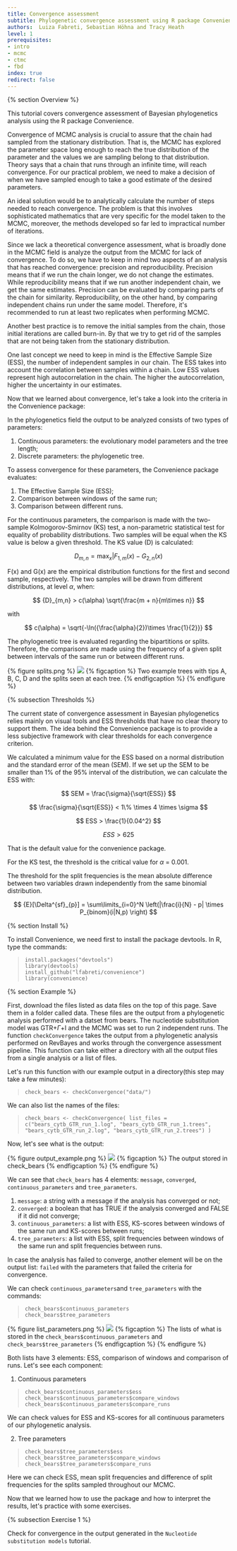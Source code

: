 ```yaml
---
title: Convergence assessment
subtitle: Phylogenetic convergence assessment using R package Convenience
authors:  Luiza Fabreti, Sebastian Höhna and Tracy Heath
level: 1
prerequisites:
- intro
- mcmc
- ctmc
- fbd
index: true
redirect: false
---
```


{% section Overview %}

This tutorial covers convergence assessment of Bayesian phylogenetics analysis using the R package Convenience.

Convergence of MCMC analysis is crucial to assure that the chain had sampled from the stationary distribution. That is, the MCMC has explored the parameter space long enough to reach the true distribution of the parameter and the values we are sampling belong to that distribution. Theory says that a chain that runs through an infinite time, will reach convergence. For our practical problem, we need to make a decision of when we have sampled enough to take a good estimate of the desired parameters.

An ideal solution would be to analytically calculate the number of steps needed to reach convergence. The problem is that this involves sophisticated mathematics that are very specific for the model taken to the MCMC, moreover, the methods developed so far led to impractical number of iterations.

Since we lack a theoretical convergence assessment, what is broadly done in the MCMC field is analyze the output from the MCMC for lack of convergence. 
To do so, we have to keep in mind two aspects of an analysis that has reached convergence: precision and reproducibility. Precision means that if we run the chain longer, we do not change the estimates. While reproducibility means that if we run another independent chain, we get the same estimates.
Precision can be evaluated by comparing parts of the chain for similarity. Reproducibility, on the other hand, by comparing independent chains run under the same model. Therefore, it's recommended to run at least two replicates when performing MCMC.

Another best practice is to remove the initial samples from the chain, those initial iterations are called burn-in. By that we try to get rid of the samples that are not being taken from the stationary distribution. 

One last concept we need to keep in mind is the Effective Sample Size (ESS), the number of independent samples in our chain. The ESS takes into account the correlation between samples within a chain. Low ESS values represent high autocorrelation in the chain. The higher the autocorrelation, higher the uncertainty in our estimates.

Now that we learned about convergence, let's take a look into the criteria in the Convenience package:

In the phylogenetics field the output to be analyzed consists of two types of parameters:

1. Continuous parameters: the evolutionary model parameters and the tree length;
2. Discrete parameters: the phylogenetic tree.

To assess convergence for these parameters, the Convenience package evaluates:

1. The Effective Sample Size (ESS);
2. Comparison between windows of the same run;
3. Comparison between different runs.

For the continuous parameters, the comparison is made with the two-sample Kolmogorov-Smirnov (KS) test, a non-parametric statistical test for equality of probability distributions. Two samples will be equal when the KS value is below a given threshold. The KS value (D) is calculated:

$$ {D}_{m,n} = \max_{x} |{F_{1,m}(x) - G_{2,n}(x)} $$

F(x) and G(x) are the empirical distribution functions for the first and second sample, respectively.
The two samples will be drawn from different distributions, at level $\alpha$, when:

$$ {D}_{m,n} > c(\alpha) \sqrt{\frac{m + n}{m\times n}} $$

with

$$ c(\alpha) = \sqrt{-\ln({\frac{\alpha}{2})\times \frac{1}{2}}} $$

The phylogenetic tree is evaluated regarding the bipartitions or splits. Therefore, the comparisons are made using the frequency of a given split between intervals of the same run or between different runs.

{% figure splits.png %}
<img src="figures/splits.png" /> 
{% figcaption %} 
Two example trees with tips A, B, C, D and the splits seen at each tree.
{% endfigcaption %}
{% endfigure %}

{% subsection Thresholds %}

The current state of convergence assessment in Bayesian phylogenetics relies mainly on visual tools and ESS thresholds that have no clear theory to support them. The idea behind the Convenience package is to provide a less subjective framework with clear thresholds for each convergence criterion.

We calculated a minimum value for the ESS based on a normal distribution and the standard error of the mean (SEM).
If we set up the SEM to be smaller than 1% of the 95% interval of the distribution, we can calculate the ESS with:

$$ SEM = \frac{\sigma}{\sqrt{ESS}} $$

$$ \frac{\sigma}{\sqrt{ESS}} < 1\% \times 4 \times \sigma $$

$$ ESS > \frac{1}{0.04^2} $$

$$ ESS > 625 $$

That is the default value for the convenience package.

For the KS test, the threshold is the critical value for $\alpha$ = 0.001.

The threshold for the split frequencies is the mean absolute difference between two variables drawn independently from the same binomial distribution.

$$ {E}[\Delta^{sf}_{p}] = \sum\limits_{i=0}^N \left(|\frac{i}{N} - p| \times P_{binom}(i|N,p) \right) $$


{% section Install %}

To install Convenience, we need first to install the package devtools.
In R, type the commands:

  > `install.packages("devtools")` <br />
  > `library(devtools)` <br />
  > `install_github("lfabreti/convenience")` <br />
  > `library(convenience)` <br />

{% section Example %}

First, download the files listed as data files on the top of this page. Save them in a folder called data.
These files are the output from a phylogenetic analysis performed with a datset from bears. The nucleotide substitution model was GTR+$\Gamma$+I and the MCMC was set to run 2 independent runs.
The function `checkConvergence` takes the output from a phylogenetic analysis performed on RevBayes and works through the convergence assessment pipeline.
This function can take either a directory with all the output files from a single analysis or a list of files.

Let's run this function with our example output in a directory(this step may take a few minutes):

  > `check_bears <- checkConvergence("data/")` <br />

We can also list the names of the files:

  > `check_bears <- checkConvergence( list_files = c("bears_cytb_GTR_run_1.log", "bears_cytb_GTR_run_1.trees", "bears_cytb_GTR_run_2.log", "bears_cytb_GTR_run_2.trees") )` <br />

Now, let's see what is the output:

{% figure output_example.png %}
<img src="figures/output_example.png" /> 
{% figcaption %} 
The output stored in check_bears
{% endfigcaption %}
{% endfigure %}

We can see that `check_bears` has 4 elements: `message`, `converged`, `continuous_parameters` and `tree_parameters`.

1. `message`: a string with a message if the analysis has converged or not;
2. `converged`: a boolean that has TRUE if the analysis converged and FALSE if it did not converge;
3. `continuous_parameters`: a list with ESS, KS-scores between windows of the same run and KS-scores between runs;
4. `tree_parameters`: a list with ESS, split frequencies between windows of the same run and split frequencies between runs.

In case the analysis has failed to converge, another element will be on the output list: `failed` with the parameters that failed the criteria for convergence.

We can check `continuous_parameters`and `tree_parameters` with the commands:

  > `check_bears$continuous_parameters` <br />
  > `check_bears$tree_parameters` <br />

{% figure list_parameters.png %}
<img src="figures/list_parameters.png" /> 
{% figcaption %} 
The lists of what is stored in the `check_bears$continuous_parameters` and `check_bears$tree_parameters`
{% endfigcaption %}
{% endfigure %}

Both lists have 3 elements: ESS, comparison of windows and comparison of runs. Let's see each component:

1. Continuous parameters

  > `check_bears$continuous_parameters$ess` <br />
  > `check_bears$continuous_parameters$compare_windows` <br />
  > `check_bears$continuous_parameters$compare_runs` <br />

We can check values for ESS and KS-scores for all continuous parameters of our phylogenetic analysis.


2. Tree parameters
  
  > `check_bears$tree_parameters$ess` <br />
  > `check_bears$tree_parameters$compare_windows` <br />
  > `check_bears$tree_parameters$compare_runs` <br />

Here we can check ESS, mean split frequencies and difference of split frequencies for the splits sampled throughout our MCMC.

Now that we learned how to use the package and how to interpret the results, let's practice with some exercises.

{% subsection Exercise 1 %}

Check for convergence in the output generated in the `Nucleotide substitution models` tutorial.
